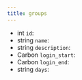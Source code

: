 ```yaml
---
title: groups  
---
```


- int `id`:
- string `name`:
- string `description`:
- Carbon `login_start`:
- Carbon `login_end`:
- string `days`:
